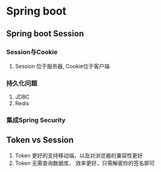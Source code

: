 # Spring boot

## Spring boot Session


### Session与Cookie
1. Session 位于服务器, Cookie位于客户端
   
### 持久化问题
   1. JDBC
   2. Redis
### 集成Spring Security
   
## Token vs Session
1. Token 更好的支持移动端，以及对浏览器的兼容性更好
2. Token 无需查询数据库， 效率更好，只需解密你的签名即可
